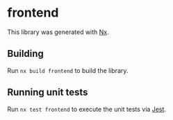 # frontend

This library was generated with [Nx](https://nx.dev).

## Building

Run `nx build frontend` to build the library.

## Running unit tests

Run `nx test frontend` to execute the unit tests via [Jest](https://jestjs.io).
